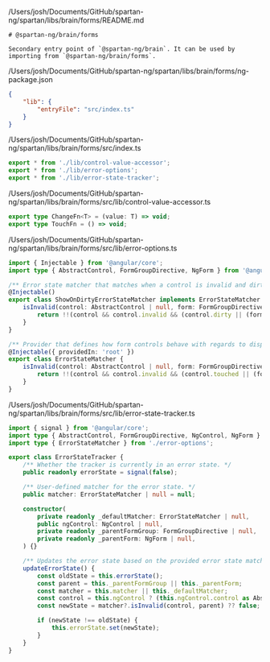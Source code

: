 /Users/josh/Documents/GitHub/spartan-ng/spartan/libs/brain/forms/README.md
```
# @spartan-ng/brain/forms

Secondary entry point of `@spartan-ng/brain`. It can be used by importing from `@spartan-ng/brain/forms`.

```
/Users/josh/Documents/GitHub/spartan-ng/spartan/libs/brain/forms/ng-package.json
```json
{
	"lib": {
		"entryFile": "src/index.ts"
	}
}

```
/Users/josh/Documents/GitHub/spartan-ng/spartan/libs/brain/forms/src/index.ts
```typescript
export * from './lib/control-value-accessor';
export * from './lib/error-options';
export * from './lib/error-state-tracker';

```
/Users/josh/Documents/GitHub/spartan-ng/spartan/libs/brain/forms/src/lib/control-value-accessor.ts
```typescript
export type ChangeFn<T> = (value: T) => void;
export type TouchFn = () => void;

```
/Users/josh/Documents/GitHub/spartan-ng/spartan/libs/brain/forms/src/lib/error-options.ts
```typescript
import { Injectable } from '@angular/core';
import type { AbstractControl, FormGroupDirective, NgForm } from '@angular/forms';

/** Error state matcher that matches when a control is invalid and dirty. */
@Injectable()
export class ShowOnDirtyErrorStateMatcher implements ErrorStateMatcher {
	isInvalid(control: AbstractControl | null, form: FormGroupDirective | NgForm | null): boolean {
		return !!(control && control.invalid && (control.dirty || (form && form.submitted)));
	}
}

/** Provider that defines how form controls behave with regards to displaying error messages. */
@Injectable({ providedIn: 'root' })
export class ErrorStateMatcher {
	isInvalid(control: AbstractControl | null, form: FormGroupDirective | NgForm | null): boolean {
		return !!(control && control.invalid && (control.touched || (form && form.submitted)));
	}
}

```
/Users/josh/Documents/GitHub/spartan-ng/spartan/libs/brain/forms/src/lib/error-state-tracker.ts
```typescript
import { signal } from '@angular/core';
import type { AbstractControl, FormGroupDirective, NgControl, NgForm } from '@angular/forms';
import type { ErrorStateMatcher } from './error-options';

export class ErrorStateTracker {
	/** Whether the tracker is currently in an error state. */
	public readonly errorState = signal(false);

	/** User-defined matcher for the error state. */
	public matcher: ErrorStateMatcher | null = null;

	constructor(
		private readonly _defaultMatcher: ErrorStateMatcher | null,
		public ngControl: NgControl | null,
		private readonly _parentFormGroup: FormGroupDirective | null,
		private readonly _parentForm: NgForm | null,
	) {}

	/** Updates the error state based on the provided error state matcher. */
	updateErrorState() {
		const oldState = this.errorState();
		const parent = this._parentFormGroup || this._parentForm;
		const matcher = this.matcher || this._defaultMatcher;
		const control = this.ngControl ? (this.ngControl.control as AbstractControl) : null;
		const newState = matcher?.isInvalid(control, parent) ?? false;

		if (newState !== oldState) {
			this.errorState.set(newState);
		}
	}
}

```
